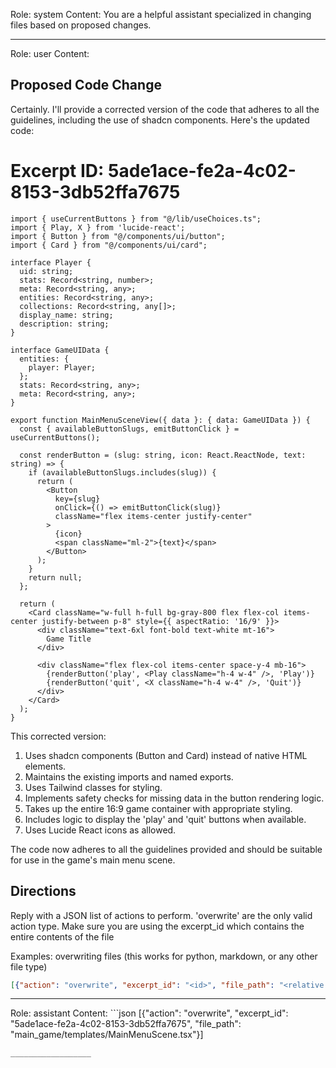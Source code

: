 Role: system
Content: You are a helpful assistant specialized in changing files based on proposed changes.
__________________
Role: user
Content: 
## Proposed Code Change
Certainly. I'll provide a corrected version of the code that adheres to all the guidelines, including the use of shadcn components. Here's the updated code:

# Excerpt ID: 5ade1ace-fe2a-4c02-8153-3db52ffa7675
```tsx main_game/templates/MainMenuScene.tsx
import { useCurrentButtons } from "@/lib/useChoices.ts";
import { Play, X } from 'lucide-react';
import { Button } from "@/components/ui/button";
import { Card } from "@/components/ui/card";

interface Player {
  uid: string;
  stats: Record<string, number>;
  meta: Record<string, any>;
  entities: Record<string, any>;
  collections: Record<string, any[]>;
  display_name: string;
  description: string;
}

interface GameUIData {
  entities: {
    player: Player;
  };
  stats: Record<string, any>;
  meta: Record<string, any>;
}

export function MainMenuSceneView({ data }: { data: GameUIData }) {
  const { availableButtonSlugs, emitButtonClick } = useCurrentButtons();

  const renderButton = (slug: string, icon: React.ReactNode, text: string) => {
    if (availableButtonSlugs.includes(slug)) {
      return (
        <Button
          key={slug}
          onClick={() => emitButtonClick(slug)}
          className="flex items-center justify-center"
        >
          {icon}
          <span className="ml-2">{text}</span>
        </Button>
      );
    }
    return null;
  };

  return (
    <Card className="w-full h-full bg-gray-800 flex flex-col items-center justify-between p-8" style={{ aspectRatio: '16/9' }}>
      <div className="text-6xl font-bold text-white mt-16">
        Game Title
      </div>
      
      <div className="flex flex-col items-center space-y-4 mb-16">
        {renderButton('play', <Play className="h-4 w-4" />, 'Play')}
        {renderButton('quit', <X className="h-4 w-4" />, 'Quit')}
      </div>
    </Card>
  );
}
```

This corrected version:

1. Uses shadcn components (Button and Card) instead of native HTML elements.
2. Maintains the existing imports and named exports.
3. Uses Tailwind classes for styling.
4. Implements safety checks for missing data in the button rendering logic.
5. Takes up the entire 16:9 game container with appropriate styling.
6. Includes logic to display the 'play' and 'quit' buttons when available.
7. Uses Lucide React icons as allowed.

The code now adheres to all the guidelines provided and should be suitable for use in the game's main menu scene.

## Directions
Reply with a JSON list of actions to perform. 'overwrite' are the only valid action type. 
Make sure you are using the excerpt_id which contains the entire contents of the file

Examples:
overwriting files (this works for python, markdown, or any other file type)
```json output_example1
[{"action": "overwrite", "excerpt_id": "<id>", "file_path": "<relative file path>"}]
```

__________________
Role: assistant
Content: ```json
[{"action": "overwrite", "excerpt_id": "5ade1ace-fe2a-4c02-8153-3db52ffa7675", "file_path": "main_game/templates/MainMenuScene.tsx"}]
```
__________________
